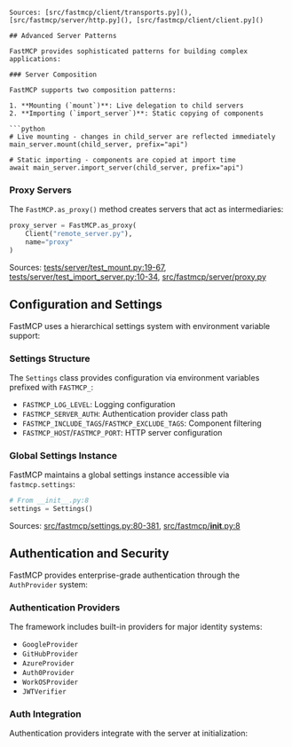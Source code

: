 ```

Sources: [src/fastmcp/client/transports.py](), [src/fastmcp/server/http.py](), [src/fastmcp/client/client.py]()

## Advanced Server Patterns

FastMCP provides sophisticated patterns for building complex applications:

### Server Composition

FastMCP supports two composition patterns:

1. **Mounting (`mount`)**: Live delegation to child servers
2. **Importing (`import_server`)**: Static copying of components

```python
# Live mounting - changes in child_server are reflected immediately
main_server.mount(child_server, prefix="api")

# Static importing - components are copied at import time  
await main_server.import_server(child_server, prefix="api")
```

### Proxy Servers

The `FastMCP.as_proxy()` method creates servers that act as intermediaries:

```python
proxy_server = FastMCP.as_proxy(
    Client("remote_server.py"),
    name="proxy"
)
```

Sources: [tests/server/test_mount.py:19-67](), [tests/server/test_import_server.py:10-34](), [src/fastmcp/server/proxy.py]()

## Configuration and Settings

FastMCP uses a hierarchical settings system with environment variable support:

### Settings Structure

The `Settings` class provides configuration via environment variables prefixed with `FASTMCP_`:

- `FASTMCP_LOG_LEVEL`: Logging configuration
- `FASTMCP_SERVER_AUTH`: Authentication provider class path  
- `FASTMCP_INCLUDE_TAGS`/`FASTMCP_EXCLUDE_TAGS`: Component filtering
- `FASTMCP_HOST`/`FASTMCP_PORT`: HTTP server configuration

### Global Settings Instance

FastMCP maintains a global settings instance accessible via `fastmcp.settings`:

```python
# From __init__.py:8
settings = Settings()
```

Sources: [src/fastmcp/settings.py:80-381](), [src/fastmcp/__init__.py:8]()

## Authentication and Security

FastMCP provides enterprise-grade authentication through the `AuthProvider` system:

### Authentication Providers

The framework includes built-in providers for major identity systems:
- `GoogleProvider`
- `GitHubProvider` 
- `AzureProvider`
- `Auth0Provider`
- `WorkOSProvider`
- `JWTVerifier`

### Auth Integration

Authentication providers integrate with the server at initialization:

```python